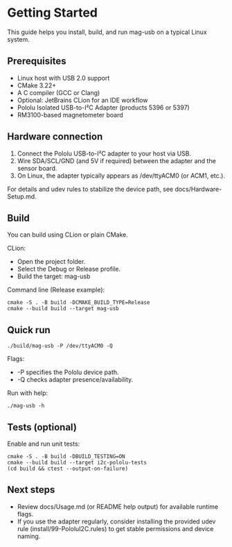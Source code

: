 # Getting Started

This guide helps you install, build, and run mag-usb on a typical Linux system.

## Prerequisites
- Linux host with USB 2.0 support
- CMake 3.22+
- A C compiler (GCC or Clang)
- Optional: JetBrains CLion for an IDE workflow
- Pololu Isolated USB-to-I²C Adapter (products 5396 or 5397)
- RM3100-based magnetometer board

## Hardware connection
1. Connect the Pololu USB-to-I²C adapter to your host via USB.
2. Wire SDA/SCL/GND (and 5V if required) between the adapter and the sensor board.
3. On Linux, the adapter typically appears as /dev/ttyACM0 (or ACM1, etc.).

For details and udev rules to stabilize the device path, see docs/Hardware-Setup.md.

## Build
You can build using CLion or plain CMake.

CLion:
- Open the project folder.
- Select the Debug or Release profile.
- Build the target: mag-usb

Command line (Release example):
```
cmake -S . -B build -DCMAKE_BUILD_TYPE=Release
cmake --build build --target mag-usb
```

## Quick run
```
./build/mag-usb -P /dev/ttyACM0 -Q
```
Flags:
- -P specifies the Pololu device path.
- -Q checks adapter presence/availability.

Run with help:
```
./mag-usb -h
```

## Tests (optional)
Enable and run unit tests:
```
cmake -S . -B build -DBUILD_TESTING=ON
cmake --build build --target i2c-pololu-tests
(cd build && ctest --output-on-failure)
```

## Next steps
- Review docs/Usage.md (or README help output) for available runtime flags.
- If you use the adapter regularly, consider installing the provided udev rule (install/99-PololuI2C.rules) to get stable permissions and device naming.
